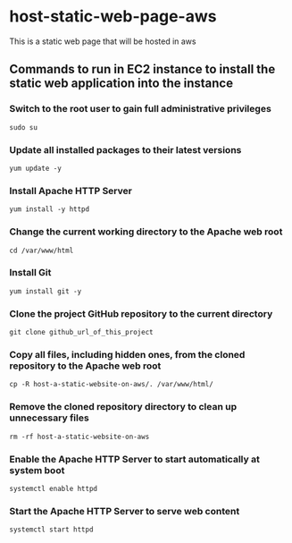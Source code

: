 # host-static-web-page-aws
This is a static web page that will be hosted in aws

## Commands to run in EC2 instance to install the static web application into the instance
### Switch to the root user to gain full administrative privileges
```sudo su```

### Update all installed packages to their latest versions
```yum update -y```

### Install Apache HTTP Server
```yum install -y httpd```

### Change the current working directory to the Apache web root
```cd /var/www/html```

### Install Git
```yum install git -y```

### Clone the project GitHub repository to the current directory
```git clone github_url_of_this_project```

### Copy all files, including hidden ones, from the cloned repository to the Apache web root
```cp -R host-a-static-website-on-aws/. /var/www/html/```

### Remove the cloned repository directory to clean up unnecessary files
```rm -rf host-a-static-website-on-aws```

### Enable the Apache HTTP Server to start automatically at system boot
```systemctl enable httpd``` 

### Start the Apache HTTP Server to serve web content
```systemctl start httpd```

